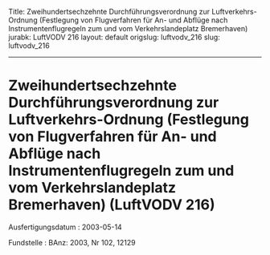 Title: Zweihundertsechzehnte Durchführungsverordnung zur Luftverkehrs-Ordnung (Festlegung
  von Flugverfahren für An- und Abflüge nach Instrumentenflugregeln zum und vom Verkehrslandeplatz
  Bremerhaven)
jurabk: LuftVODV 216
layout: default
origslug: luftvodv_216
slug: luftvodv_216

---

# Zweihundertsechzehnte Durchführungsverordnung zur Luftverkehrs-Ordnung (Festlegung von Flugverfahren für An- und Abflüge nach Instrumentenflugregeln zum und vom Verkehrslandeplatz Bremerhaven) (LuftVODV 216)

Ausfertigungsdatum
:   2003-05-14

Fundstelle
:   BAnz: 2003, Nr 102, 12129

